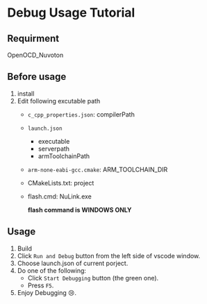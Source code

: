 # Debug Usage Tutorial
##  Requirment
OpenOCD_Nuvoton
## Before usage
1. install
2. Edit following excutable path
   * `c_cpp_properties.json`: compilerPath
   * `launch.json`
     * executable
     * serverpath
     * armToolchainPath
   * `arm-none-eabi-gcc.cmake`: ARM_TOOLCHAIN_DIR
   * CMakeLists.txt: project 
   * flash.cmd: NuLink.exe
   
        **flash command is WINDOWS ONLY**

## Usage
1. Build
2. Click `Run and Debug` button from the left side of vscode window.
3. Choose launch.json of current porject.
4. Do one of the following:
   * Click `Start Debugging` button (the green one).
   * Press `F5`.
5. Enjoy Debugging :cry:.